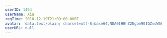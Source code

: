 ```yaml
---
userID: 1494
userName: Xia
regTime: 2018-12-19T21:09:00.000Z
avatar: 'data:text/plain; charset=utf-8;base64,NDA0IHBhZ2Ugbm90IGZvdW5kCg=='
userURL: null
---
```



